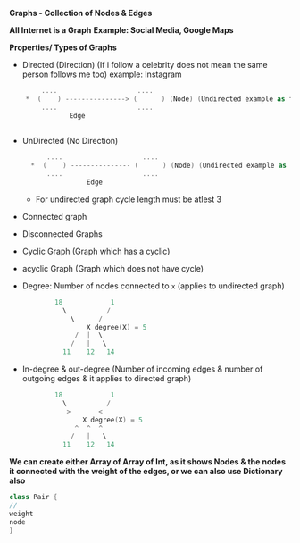 **Graphs - Collection of Nodes & Edges**


**All Internet is a Graph**
**Example: Social Media, Google Maps**

**Properties/ Types of Graphs**
* Directed (Direction) (If i follow a celebrity does not mean the same person follows me too)
      example: Instagram
```swift
        ....                    ....
    *  (    ) ---------------> (      ) (Node) (Undirected example as facebook)
        ....                    ....
               Edge
       
```     
* UnDirected (No Direction)
  ```swift
        ....                    ....
    *  (    ) --------------- (      ) (Node) (Undirected example as facebook)
        ....                    ....
                  Edge
  ```
    * For undirected graph cycle length must be atlest 3
       
* Connected graph 
* Disconnected Graphs
* Cyclic Graph (Graph which has a cyclic)
* acyclic Graph (Graph which does not have cycle)
* Degree: Number of nodes connected to `x` (applies to undirected graph)
  ```swift
          18            1
            \          /
              \      /
                  X degree(X) = 5
               /  |  \
              /   |   \ 
            11    12   14
  ```
* In-degree & out-degree (Number of incoming edges & number of outgoing edges & it applies to directed graph)
  ```swift
          18            1
            \          /
             >       <
                 X degree(X) = 5
               ^  ^  ^
              /   |   \ 
            11    12   14
  ```

**We can create either Array of Array of Int, as it shows Nodes & the nodes it connected with the weight of the edges, or we can also use Dictionary also**
```swift
class Pair {
//
weight
node
}
```













          
